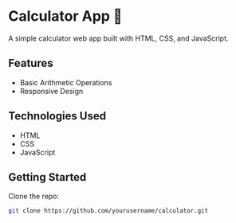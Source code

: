 
# Calculator App 🧮

A simple calculator web app built with HTML, CSS, and JavaScript.

## Features
- Basic Arithmetic Operations
- Responsive Design

## Technologies Used
- HTML
- CSS
- JavaScript

## Getting Started
Clone the repo:
```bash
git clone https://github.com/yourusername/calculator.git

